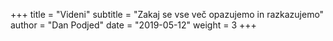 +++
title = "Videni"
subtitle = "Zakaj se vse več opazujemo in razkazujemo"
author = "Dan Podjed"
date = "2019-05-12"
weight = 3
+++